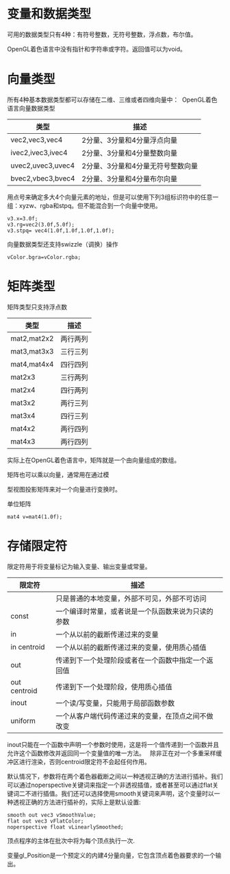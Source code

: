 
# 变量和数据类型
可用的数据类型只有4种：有符号整数，无符号整数，浮点数，布尔值。 

OpenGL着色语言中没有指针和字符串或字符。返回值可以为void。


# 向量类型

所有4种基本数据类型都可以存储在二维、三维或者四维向量中： 
OpenGL着色语言向量数据类型

| 类型 | 描述 |
| --- | --- |
|vec2,vec3,vec4| 2分量、3分量和4分量浮点向量 |
|ivec2,ivec3,ivec4| 2分量、3分量和4分量整数向量 |
|uvec2,uvec3,uvec4| 2分量、3分量和4分量无符号整数向量 |
|bvec2,vbec3,bvec4| 2分量、3分量和4分量布尔向量 |


用点号来确定多大4个向量元素的地址，但是可以使用下列3组标识符中的任意一组：xyzw、rgba和stpq。但不能混合到一个向量中使用。
```
v3.x=3.0f;
v3.rg=vec2(3.0f,5.0f);
v3.stpq= vec4(1.0f,1.0f,1.0f,1.0f);
```

向量数据类型还支持swizzle（调换）操作
```
vColor.bgra=vColor.rgba;
```


# 矩阵类型
矩阵类型只支持浮点数

| 类型 | 描述 |
| --- | --- |
| mat2,mat2x2 | 两行两列 |
| mat3,mat3x3 | 三行三列 |
| mat4,mat4x4 | 四行四列 |
| mat2x3 | 三行两列 |
| mat2x4 | 四行两列 |
| mat3x2 | 两行三列|
| mat3x4 | 四行三列 |
| mat4x2 | 两行四列 |
| mat4x3 | 两行四列 |

实际上在OpenGL着色语言中，矩阵就是一个由向量组成的数组。

矩阵也可以乘以向量，通常用在通过模


型视图投影矩阵来对一个向量进行变换时。

单位矩阵
```
mat4 v=mat4(1.0f);
```

# 存储限定符

限定符用于将变量标记为输入变量、输出变量或常量。 

| 限定符 | 描述 |
| --- | --- |
| | 只是普通的本地变量，外部不可见，外部不可访问 |
| const | 一个编译时常量，或者说是一个队函数来说为只读的参数 |
| in | 一个从以前的截断传递过来的变量 |
| in centroid | 一个从以前的截断传递过来的变量，使用质心插值 |
| out | 传递到下一个处理阶段或者在一个函数中指定一个返回值 |
| out centroid | 传递到下一个处理阶段，使用质心插值 |
| inout | 一个读/写变量，只能用于局部函数参数 |
| uniform | 一个从客户端代码传递过来的变量，在顶点之间不做改变 |

inout只能在一个函数中声明一个参数时使用，这是将一个值传递到一个函数并且允许这个函数修改并返回同一个变量值的唯一方法。
 
除非正在对一个多重采样缓冲区进行渲染，否则centroid限定符不会起任何作用。 

默认情况下，参数将在两个着色器截断之间以一种透视正确的方法进行插补。我们可以通过noperspective关键词来指定一个非透视插值，或者甚至可以通过flat关键词二不进行插值。我们还可以选择使用smooth关键词来声明，这个变量时以一种透视正确的方法进行插补的，实际上是默认设置:

```
smooth out vec3 vSmoothValue;
flat out vec3 vFlatColor;
noperspective float vLinearlySmoothed;
```

顶点程序的主体在批次中将为每个顶点执行一次.


变量gl_Position是一个预定义的内建4分量向量，它包含顶点着色器要求的一个输出。 


